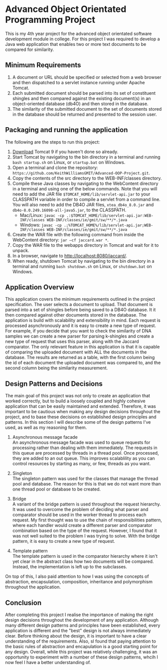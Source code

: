 # Advanced Object Orientated Programming Project
This is my 4th year project for the advanced object orientated software development module in college. For this project I was required to develop a Java web application that enables two or more text documents to be compared for similarity.

## Minimum Requirements
1. A document or URL should be specified or selected from a web browser and then dispatched to a servlet instance running under Apache Tomcat.
2. Each submitted document should be parsed into its set of constituent shingles and then compared against the existing document(s) in an object-oriented database (db4O) and then stored in the database.
3. The similarity of the submitted document to the set of documents stored in the database should be returned and presented to the session user.

## Packaging and running the application
The following are the steps to run this project:
1. [Download](https://tomcat.apache.org/download-90.cgi) Tomcat 9 if you haven't done so already.
2. Start Tomcat by navigating to the bin directory in a terminal and running `bash startup.sh` on Linux, or `startup.bat` on Windows.
3. Open a terminal and clone the repository: `https://github.com/KeithWilliamsGMIT/Advanced-OOP-Project.git`.
4. Copy the contents of the src directory to the WEB-INF/classes directory.
5. Compile these Java classes by navigating to the WebContent directory in a terminal and using one of the below commands. Note that you will need to add the JAR file `$TOMCAT_HOME/lib/servlet-api.jar` to your CLASSPATH variable in order to compile a servlet from a command line. You will also need to add the DB4O JAR files, `xtea_db4o_8.0.jar` and `db4o-8.0.249.16098-all-java5.jar`, to the CLASSPATH.  
    - Mac/Linux: `javac -cp .:$TOMCAT_HOME/lib/servlet-api.jar:WEB-INF/classes WEB-INF/classes/ie/gmit/sw/**/*.java`
    - Windows: `javac -cp .;%TOMCAT_HOME%/lib/servlet-api.jar;WEB-INF/classes WEB-INF/classes/ie/gmit/sw/**/*.java`
6. Create the WAR file with the following command from inside the WebContent directory: `jar –cf jaccard.war *`.
7. Copy the WAR file to the webapps directory in Tomcat and wait for it to unpack.
8. In a browser, navigate to [http://localhost:8080/jaccard/](http://localhost:8080/jaccard/).
9. When ready, shutdown Tomcat by navigating to the bin directory in a terminal and running `bash shutdown.sh` on Linux, or `shutdown.bat` on Windows.

## Application Overview
This application covers the minimum requirements outlined in the project specification. The user selects a document to upload. That document is parsed into a set of shingles before being saved to a DB4O database. It it then compared against other documents stored in the database. The application is build with scalability and extensibility in mind. Each request is processed asynchronously and it is easy to create a new type of request. For example, if you decide that you want to check the similarity of DNA samples we can create a new parser for parsing k-shingles and create a new type of request that uses this parser, along with the Jaccard comparator. The only relevant feature in this application is that it is capable of comparing the uploaded document with ALL the documents in the database. The results are returned as a table, with the first column being the id of each document the uploaded document was compared to, and the second column being the similarity measurement.

## Design Patterns and Decisions
The main goal of this project was not only to create an application that worked correctly, but to build a loosely coupled and highly cohesive application that can be easily maintained and extended. Therefore, it was important to be cautious when making any design decisions throughout the project, and to base these decisions on established design principles and patterns. In this section I will describe some of the design patterns I've used, as well as my reasoning for them.

1. Asynchronous message facade  
An asynchronous message facade was used to queue requests for processing rather than dealing with them immediately. The requests in this queue are processed by threads in a thread pool. Once processed, they are added to an out queue. This improves scalablility as you can control resources by starting as many, or few, threads as you want.

2. Singleton  
The singleton pattern was used for the classes that manage the thread pool and database. The reason for this is that we do not want more than one thread pool or database to be created.

3. Bridge  
A variant of the bridge pattern is used throughout the request hierarchy. It was used to overcome the problem of deciding what parser and comparator should be used in the worker thread to process each request. My first thought was to use the chain of responsibilities pattern, where each handler would create a different parser and comparator combination based on the type of the request. However, I found that it was not well suited to the problem I was trying to solve. With the bridge pattern, it is easy to create a new type of request.

4. Template pattern  
The template pattern is used in the comparator hierarchy where it isn't yet clear in the abstract class how two documents will be compared. Instead, the implementation is left up to the subclasses.

On top of this, I also paid attention to how I was using the concepts of abstraction, encapsulation, composition, inheritance and polymorphism throughout the application.

## Conclusion
After completing this project I realise the importance of making the right design decisions throughout the development of any application. Although many different design patterns and principles have been established, every application is different and the "best" design is not always immediately clear. Before thinking about the design, it is important to have a clear understanding of the requirements. Also, sI found that paying attention to the basic rules of abstraction and encapulation is a good starting point for any design. Overall, while this project was relatively challenging, it was an opportunity to experiment with a number of these design patterns, whcih I now feel I have a better understanding of.
